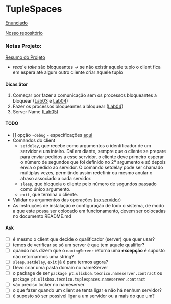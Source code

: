 # TupleSpaces

[Enunciado](https://github.com/tecnico-distsys/TupleSpaces/blob/master/tuplespaces.md)

[Nosso repositório](https://github.com/tecnico-distsys/A16-TupleSpaces)

### Notas Projeto:

[Resumo do Projeto](https://github.com/tecnico-distsys/TupleSpaces/blob/master/tuplespaces.md#valida%C3%A7%C3%B5es)

- _read_ e _take_ são bloqueantes -> se não existir aquele tuplo o client fica em espera até algum outro cliente criar aquele tuplo

#### Dicas Stor

1. Começar por fazer a comunicação sem os processos bloqueantes a bloquear ([Lab03](https://tecnico-distsys.github.io/03-rpc/index.html) e [Lab04](https://tecnico-distsys.github.io/04-rpc-error/index.html))
2. Fazer os processos bloqueantes a bloquear ([Lab04](https://tecnico-distsys.github.io/04-rpc-error/index.html))
3. Server Name ([Lab05](https://tecnico-distsys.github.io/05-grpc-multilanguage/index.html))

#### TODO

- [] opção `-debug` - especificações [aqui](https://github.com/tecnico-distsys/TupleSpaces/blob/master/tuplespaces.md#op%C3%A7%C3%A3o-de-debug)
- Comandos do client
  - `setdelay`, que recebe como argumentos o identificador de um servidor e um inteiro. Daí em diante, sempre que o cliente se prepare para enviar pedidos a esse servidor, o cliente deve primeiro esperar o número de segundos que foi definido no 2º argumento e só depois envia o pedido ao servidor. O comando setdelay pode ser chamado múltiplas vezes, permitindo assim redefinir ou mesmo anular o atraso associado a cada servidor.
  - `sleep`, que bloqueia o cliente pelo número de segundos passado como único argumento.
  - `exit`, que termina o cliente.
- Validar os argumentos das operações ([no servidor](https://github.com/tecnico-distsys/TupleSpaces/blob/master/tuplespaces.md#valida%C3%A7%C3%B5es))
- As instruções de instalação e configuração de todo o sistema, de modo a que este possa ser colocado em funcionamento, devem ser colocadas no documento README.md

#### Ask

- [ ] é mesmo o client que decide o qualificador (server) que quer usar?
- [ ] temos de verificar se só um server é que tem aquele qualifier?
- [ ] quando nos dizem que o `namingServer` retorna uma **excepção** é suposto não retornarmos uma string?
- [ ] `sleep`, `setdelay`, `exit` já é para termos agora?
- [ ] Devo criar uma pasta domain no nameServer
- [ ] o package de ser `package pt.ulisboa.tecnico.nameserver.contract` ou `package pt.ulisboa.tecnico.tuplespaces.nameserver.contract`
- [ ] são preciso locker no nameserver
- [ ] o que fazer quando um client se tenta ligar e não há nenhum servidor?
- [ ] é suposto só ser possivel ligar a um servidor ou a mais do que um?